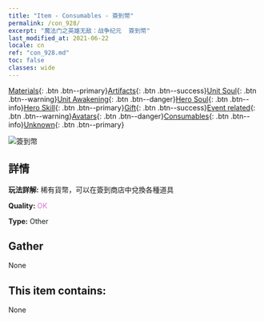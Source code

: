 ```yaml
---
title: "Item - Consumables - 簽到幣"
permalink: /con_928/
excerpt: "魔法门之英雄无敌：战争纪元  簽到幣"
last_modified_at: 2021-06-22
locale: cn
ref: "con_928.md"
toc: false
classes: wide
---
```

 [Materials](/ItemsCN/){: .btn .btn--primary}[Artifacts](/ItemsCN/Artifacts/){: .btn .btn--success}[Unit Soul](/ItemsCN/UnitSoul/){: .btn .btn--warning}[Unit Awakening](/ItemsCN/UnitAwakening/){: .btn .btn--danger}[Hero Soul](/ItemsCN/HeroSoul/){: .btn .btn--info}[Hero Skill](/ItemsCN/HeroSkill/){: .btn .btn--primary}[Gift](/ItemsCN/Gift/){: .btn .btn--success}[Event related](/ItemsCN/Events/){: .btn .btn--warning}[Avatars](/ItemsCN/Avatars/){: .btn .btn--danger}[Consumables](/ItemsCN/Consumables/){: .btn .btn--info}[Unknown](/ItemsCN/Unknown/){: .btn .btn--primary}

 ![簽到幣](/images/t/i_40016.png)

## 詳情
 **玩法詳解:** 稀有貨幣，可以在簽到商店中兌換各種道具

 **Quality:** <span style="color: #DA70D6">OK</span>

 **Type:** Other

## Gather

  None

## This item contains:

  None

